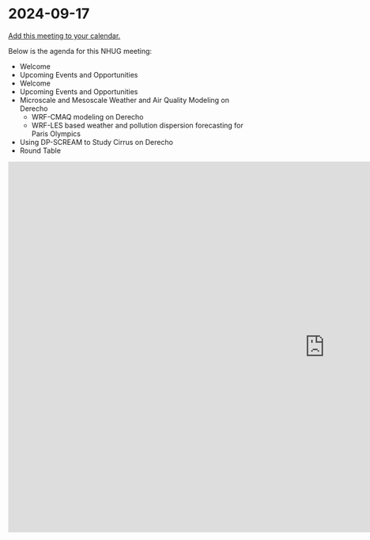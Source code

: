 # 2024-09-17

[Add this meeting to your calendar.](https://calendar.google.com/calendar/event?action=TEMPLATE&tmeid=MW0waDZsYXRyZTNuOGpvNjdmOXVsczN1ODJfMjAyNDA5MTdUMTkwMDAwWiBjX2RjMGMwZGU5ZmYxNTk2OWQ5Y2Y0ODQ4ODkyMTI0NDkyNzQ2ZDM0MzYxNDEzYWZhNzNkNTQ0YzAwMzhiZWIyZTZAZw&tmsrc=c_dc0c0de9ff15969d9cf4848892124492746d34361413afa73d544c0038beb2e6%40group.calendar.google.com)

Below is the agenda for this NHUG meeting:

* Welcome
* Upcoming Events and Opportunities
* Welcome
* Upcoming Events and Opportunities
* Microscale and Mesoscale Weather and Air Quality Modeling on Derecho 
    * WRF-CMAQ modeling on Derecho 
    * WRF-LES based weather and pollution dispersion forecasting for Paris Olympics
* Using DP-SCREAM to Study Cirrus on Derecho
* Round Table



<iframe src="https://docs.google.com/presentation/d/e/2PACX-1vRQjMikLM1KZfA0J4ohhTj3yIWr8oF_Vznl4aOYGUkHeFO2undnWYACalGxg5zfhkGZC0ChZIDnFIva/embed?start=false&loop=false&delayms=3000" frameborder="0" width="1280" height="749" allowfullscreen="true" mozallowfullscreen="true" webkitallowfullscreen="true"></iframe>